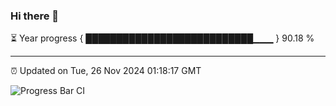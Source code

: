 ### Hi there 👋

⏳ Year progress { ███████████████████████████▁▁▁ } 90.18 %

---

⏰ Updated on Tue, 26 Nov 2024 01:18:17 GMT

![Progress Bar CI](https://github.com/JuvenileQ/Progress-Bar-CI/workflows/main/badge.svg)
